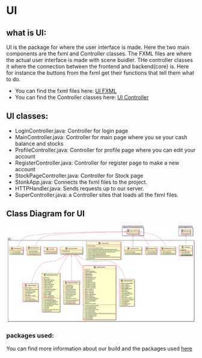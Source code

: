 # UI 

## what is UI:
UI is the package for where the user interface is made. Here the two main components are the fxml and Controller classes. The FXML files are where the actual user interface is made with scene buidler. THe controller classes it where the connection between the frontend and backend(core) is. Here for instance the buttons from the fxml get their functions that tell them what to do.
- You can find the fxml files here:
[UI FXML](https://gitlab.stud.idi.ntnu.no/it1901/groups-2021/gr2135/gr2135/-/tree/master/Stonk/ui/src/main/resources/ui/fxml)
- You can find the Controller classes here:
[UI Controller](https://gitlab.stud.idi.ntnu.no/it1901/groups-2021/gr2135/gr2135/-/tree/master/Stonk/ui/src/main/java/ui)


## UI classes:
- LoginController.java: Controller for login page
- MainController.java: Controller for main page where you se your cash balance and stocks
- ProfileController.java: Controller for profile page where you can edit your account
- RegisterController.java: Controller for register page to make a new account
- StockPageController.java: Controller for Stock page
- StonkApp.java: Connects the fxml files to the project.
- HTTPHandler.java: Sends requests up to our server. 
- SuperController.java: a Controller sites that loads all the fxml files.

## Class Diagram for UI
<img src="out/docs/diagramsUML/classUi/UIClass.png">


### packages used:
You can find more information about our build and the packages used [here](https://gitlab.stud.idi.ntnu.no/it1901/groups-2021/gr2135/gr2135/-/tree/master/Stonk)

